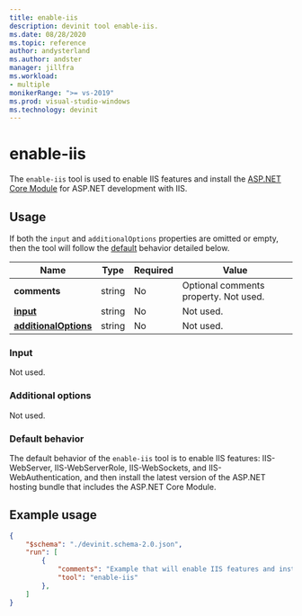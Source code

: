 ```yaml
---
title: enable-iis
description: devinit tool enable-iis.
ms.date: 08/28/2020
ms.topic: reference
author: andysterland
ms.author: andster
manager: jillfra
ms.workload:
- multiple
monikerRange: ">= vs-2019"
ms.prod: visual-studio-windows
ms.technology: devinit
---
```

# enable-iis

The `enable-iis` tool is used to enable IIS features and install the [ASP.NET Core Module](/aspnet/core/host-and-deploy/aspnet-core-module) for ASP.NET development with IIS.

## Usage

If both the `input` and `additionalOptions` properties are omitted or empty, then the tool will follow the [default](#default-behavior) behavior detailed below.

| Name                                             | Type   | Required | Value                                                                               |
|--------------------------------------------------|--------|----------|-------------------------------------------------------------------------------------|
| **comments**                                     | string | No       | Optional comments property. Not used.                                               |
| [**input**](#input)                              | string | No       | Not used.                                                                           |
| [**additionalOptions**](#additional-options)     | string | No       | Not used.                                                                           |

### Input

Not used.

### Additional options

Not used.

### Default behavior

The default behavior of the `enable-iis` tool is to enable IIS features: IIS-WebServer, IIS-WebServerRole, IIS-WebSockets, and IIS-WebAuthentication, and then install the latest version of the ASP.NET hosting bundle that includes the ASP.NET Core Module. 

## Example usage

```json
{
    "$schema": "./devinit.schema-2.0.json",
    "run": [
        {
            "comments": "Example that will enable IIS features and install the latest ASP.NET hosting bundle.",
            "tool": "enable-iis"
        },
    ]
}
```